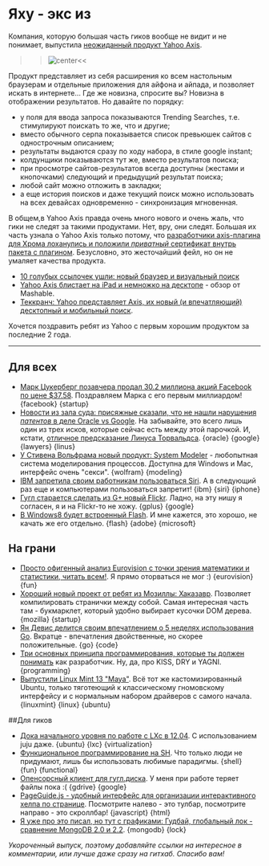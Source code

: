 # Яху - экс из
Компания, которую большая часть гиков вообще не видит и не понимает, выпустила [неожиданный продукт Yahoo Axis](http://axis.yahoo.com/).

>>![center](http://j.mp/MITYib)<<

Продукт представляет из себя расширения ко всем настольным браузерам и отдельные приложения для айфона и айпада, и позволяет искать в интернете... Где же новизна, спросите вы? Новизна в отображении результатов. Но давайте по порядку:

* у поля для ввода запроса показываются Trending Searches, т.е. стимулируют поискать то же, что и другие;
* вместо обычного серпа показывается список превьюшек сайтов с однострочным описанием;
* результаты выдаются сразу по ходу набора, в стиле google instant;
* колдунщики показываются тут же, вместо результатов поиска;
* при просмотре сайтов-результатов всегда доступны (жестами и кнопочками) следующий и предыдущий результат поиска;
* любой сайт можно отложить в закладки;
* а еще история поисков и даже текущий поиск можно использовать на всех девайсах одновременно - синхронизация мгновенная.

В общем,в Yahoo Axis правда очень много нового и очень жаль, что гики не следят за такими продуктами.
Нет, вру, они следят. Большая их часть узнала о Yahoo Axis только потому, что [разработчики axis-плагина для Хрома  лоханулись и положили *приватный* сертификат внутрь пакета с плагином](http://nikcub.appspot.com/posts/yahoo-axis-chrome-extension-leaks-private-certificate-file). Безусловно, это жесточайший фейл, но он не умаляет качества продукта.


* [10 голубых ссылочек ушли: новый браузер и визуальный поиск](http://searchengineland.com/ten-blue-links-be-gone-yahoo-introduces-browser-and-visual-search-experience-axis-122282)
* [Yahoo Axis блистает на iPad и немножко на десктопе](http://mashable.com/2012/05/24/yahoo-axis-hands-on/) - обзор от Mashable.
* [Теккранч: Yahoo представляет Axis, их новый (и впечатляющий) десктопный и мобильный поиск](http://techcrunch.com/2012/05/23/yahoo-axis-search-browser/).

Хочется поздравить ребят из Yahoo с первым хорошим продуктом за последние 2 года. 


-----

## Для всех
* [Марк Цукерберг позавчера продал 30.2 миллиона акций Facebook по цене $37.58](http://www.sec.gov/Archives/edgar/data/1326801/000120919112029812/xslF345X03/doc4.xml). Поздравляем Марка с его первым миллиардом! {facebook} {startup}
* [Новости из зала суда: присяжные сказали, что не нашли нарушения *патентов* в деле Oracle vs Google](http://www.groklaw.net/article.php?story=20120523125023818). На забывайте, это всего лишь один из трех исков, которые сейчас есть между этой парочкой. И, кстати, [отличное предсказание Линуса Торвальдса](https://plus.google.com/102150693225130002912/posts/TZsT2BP3TDh). {oracle} {google} {lawyers} {linus}
* [У Стивена Вольфрама новый продукт: System Modeler](http://blog.wolfram.com/2012/05/23/announcing-wolfram-systemmodeler/) - любопытная система моделирования процессов. Доступна для Windows и Mac, интерфейс очень "секси". {wolfram} {modeling}
* [IBM запретила своим работникам пользоваться Siri](http://www.wired.com/wiredenterprise/2012/05/ibm-bans-siri/). А в следующий раз еще и компьютерами пользоваться запретит! {ibm} {siri} {iphone}
* [Гугл старается сделать из G+ новый Flickr](http://venturebeat.com/2012/05/22/google-wants-to-be-your-new-flickr/). Ладно, на эту нишу я согласен, я и на Flickr-то не хожу. {gplus} {google}
* [В Windows8 будет встроенный Flash](http://arstechnica.com/information-technology/2012/05/windows-8-will-integrate-include-adobe-flash/). И мне кажется, это хорошо, не качать же его отдельно. {flash} {adobe} {microsoft}

## На грани
* [Просто офигенный анализ Eurovision с точки зрения математики и статистики, читать всем!](http://mewo2.github.com/nerdery/2012/05/20/ive-got-eurosong-fever-ted/). Я прямо оторваться не мог :) {eurovision} {fun} 
* [Хороший новый проект от ребят из Мозиллы: Хаказавр](http://www.hackasaurus.org/en-US/). Позволяет компилировать странички между собой. Самая интересная часть там - букмарклет, который удобно выбирает кусочки DOM дерева. {mozilla} {startup}
* [Ян Девис делится своим впечатлением о 5 неделях использования Go](http://blog.iandavis.com/2012/05/23/5-weeks-of-go/). Вкратце - впечатления двойственные, но скорее положительные. {go} {code}
* [Три основных принципа программирования, которые ты должен понимать](http://net.tutsplus.com/tutorials/tools-and-tips/3-key-software-principles-you-must-understand/) как разработчик. Ну, да, про KISS, DRY и YAGNI. {programming}
* [Выпустили Linux Mint 13 "Maya"](http://blog.linuxmint.com/?p=2031). Всё тот же кастомизированный Ubuntu, только тяготеющий к классическому гномовскому интерфейсу и с нормальным набором драйверов с самого начала. {linuxmint} {linux} {ubuntu}


##Для гиков
* [Дока начального уровня по работе с LXc в 12.04](http://www.stgraber.org/2012/05/04/lxc-in-ubuntu-12-04-lts/). С использованием juju даже. {ubuntu} {lxc} {virtualization}
* [Функциональное программирование на SH](http://quasimal.com/posts/2012-05-21-funsh.html). Что только люди не придумают, лишь бы использовать любимые парадигмы. {shell} {fun} {functional}
* [Опенсорсный клиент для гугл.диска](http://www.webupd8.org/2012/05/grive-open-source-google-drive-client.html). У меня при работе теряет файлы пока :( {gdrive} {google}
* [PageGuide.js - удобный интерфейс для организации интерактивного хелпа по странице](http://tracelytics.github.com/pageguide/). Посмотрите налево - это тулбар, посмотрите направо - это скроллбар! {javascript} {html}
* [Я уже про это писал, но тут с графиками: Гудбай, глобальный лок - сравнение MongoDB 2.0 и 2.2](http://blog.serverdensity.com/2012/05/23/goodbye-global-lock-mongodb-2-0-vs-2-2/). {mongodb} {lock}

*Укороченный выпуск, поэтому добавляйте ссылки на интересное в комментарии, или лучше даже сразу на гитхаб. Спасибо вам!*
